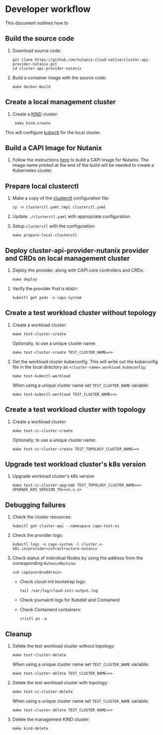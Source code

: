 # Developer workflow

This document outlines how to

## Build the source code

1. Download source code:

    ```shell
    git clone https://github.com/nutanix-cloud-native/cluster-api-provider-nutanix.git
    cd cluster-api-provider-nutanix
    ```

1. Build a container image with the source code:

    ```shell
    make docker-build
    ```

## Create a local management cluster

1. Create a [KIND](https://kind.sigs.k8s.io/) cluster:

   ```shell
    make kind-create
    ```

This will configure [kubectl](https://kubernetes.io/docs/reference/kubectl/) for the local cluster.

## Build a CAPI Image for Nutanix

1. Follow the instructions [here](https://image-builder.sigs.k8s.io/capi/providers/nutanix.html#building-capi-images-for-nutanix-cloud-platform-ncp) to build a CAPI image for Nutanix.
   The image name printed at the end of the build will be needed to create a Kubernetes cluster.

## Prepare local clusterctl

1. Make a copy of the [clusterctl](https://cluster-api.sigs.k8s.io/clusterctl/overview) configuration file:

    ```shell
    cp -n clusterctl.yaml.tmpl clusterctl.yaml
    ```

1. Update `./clusterctl.yaml` with appropriate configuration.

1. Setup `clusterctl` with the configuration:

    ```shell
    make prepare-local-clusterctl
    ```

## Deploy cluster-api-provider-nutanix provider and CRDs on local management cluster

1. Deploy the provider, along with CAPI core controllers and CRDs:

    ```shell
    make deploy
    ```

1. Verify the provider Pod is `READY`:

    ```shell
    kubectl get pods -n capx-system
    ```

## Create a test workload cluster without topology

1. Create a workload cluster:

    ```shell
    make test-cluster-create
    ```

   Optionally, to use a unique cluster name:

    ```shell
    make test-cluster-create TEST_CLUSTER_NAME=<>
    ```

1. Get the workload cluster kubeconfig. This will write out the kubeconfig file in the local directory as `<cluster-name>.workload.kubeconfig`:

    ```shell
    make test-kubectl-workload 
    ```

   When using a unique cluster name set `TEST_CLUSTER_NAME` variable:

    ```shell
    make test-kubectl-workload TEST_CLUSTER_NAME=<>
    ```

## Create a test workload cluster with topology

1. Create a workload cluster:

    ```shell
    make test-cc-cluster-create
    ```

   Optionally, to use a unique cluster name:

    ```shell
    make test-cc-cluster-create TEST_TOPOLOGY_CLUSTER_NAME=<>
    ```

## Upgrade test workload cluster's k8s version

1. Upgrade workload cluster's k8s version

    ```shell
    make test-cc-cluster-upgrade TEST_TOPOLOGY_CLUSTER_NAME=<> UPGRADE_K8S_VERSION_TO=<vx.x.x>
    ```


## Debugging failures

1. Check the cluster resources:

    ```shell
    kubectl get cluster-api --namespace capx-test-ns
    ```

1. Check the provider logs:

    ```shell
    kubectl logs -n capx-system -l cluster.x-k8s.io/provider=infrastructure-nutanix
    ```

1. Check status of individual Nodes by using the address from the corresponding `NutanixMachine`:

    ```shell
    ssh capiuser@<address>
    ```

    * Check cloud-init bootstrap logs:

        ```shell
        tail /var/log/cloud-init-output.log
        ```

    * Check journalctl logs for Kubelet and Containerd
    * Check Containerd containers:

        ```shell
        crictl ps -a
        ```

## Cleanup

1. Delete the test workload cluster without topology:

    ```shell
    make test-cluster-delete
    ```

   When using a unique cluster name set `TEST_CLUSTER_NAME` variable:

    ```shell
    make test-cluster-delete TEST_CLUSTER_NAME=<>

1. Delete the test workload cluster with topology:

    ```shell
    make test-cc-cluster-delete
    ```

   When using a unique cluster name set `TEST_CLUSTER_NAME` variable:

    ```shell
    make test-cluster-delete TEST_CLUSTER_NAME=<>

1. Delete the management KIND cluster:

    ```shell
    make kind-delete
    ```
